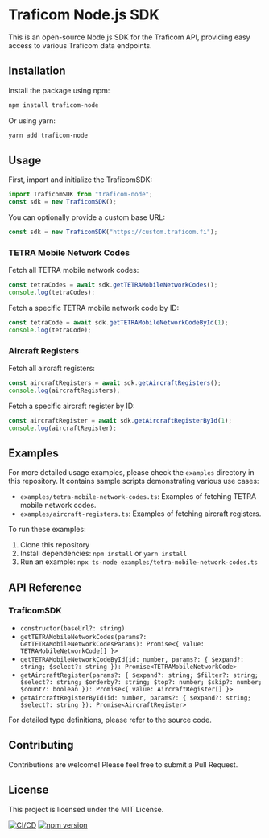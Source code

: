 # Traficom Node.js SDK

This is an open-source Node.js SDK for the Traficom API, providing easy access to various Traficom data endpoints.

## Installation

Install the package using npm:

```bash
npm install traficom-node
```

Or using yarn:

```bash
yarn add traficom-node
```

## Usage

First, import and initialize the TraficomSDK:

```typescript
import TraficomSDK from "traficom-node";
const sdk = new TraficomSDK();
```

You can optionally provide a custom base URL:

```typescript
const sdk = new TraficomSDK("https://custom.traficom.fi");
```

### TETRA Mobile Network Codes

Fetch all TETRA mobile network codes:

```typescript
const tetraCodes = await sdk.getTETRAMobileNetworkCodes();
console.log(tetraCodes);
```

Fetch a specific TETRA mobile network code by ID:

```typescript
const tetraCode = await sdk.getTETRAMobileNetworkCodeById(1);
console.log(tetraCode);
```

### Aircraft Registers

Fetch all aircraft registers:

```typescript
const aircraftRegisters = await sdk.getAircraftRegisters();
console.log(aircraftRegisters);
```

Fetch a specific aircraft register by ID:

```typescript
const aircraftRegister = await sdk.getAircraftRegisterById(1);
console.log(aircraftRegister);
```

## Examples

For more detailed usage examples, please check the `examples` directory in this repository. It contains sample scripts demonstrating various use cases:

- `examples/tetra-mobile-network-codes.ts`: Examples of fetching TETRA mobile network codes.
- `examples/aircraft-registers.ts`: Examples of fetching aircraft registers.

To run these examples:

1. Clone this repository
2. Install dependencies: `npm install` or `yarn install`
3. Run an example: `npx ts-node examples/tetra-mobile-network-codes.ts`

## API Reference

### TraficomSDK

- `constructor(baseUrl?: string)`
- `getTETRAMobileNetworkCodes(params?: GetTETRAMobileNetworkCodesParams): Promise<{ value: TETRAMobileNetworkCode[] }>`
- `getTETRAMobileNetworkCodeById(id: number, params?: { $expand?: string; $select?: string }): Promise<TETRAMobileNetworkCode>`
- `getAircraftRegister(params?: { $expand?: string; $filter?: string; $select?: string; $orderby?: string; $top?: number; $skip?: number; $count?: boolean }): Promise<{ value: AircraftRegister[] }>`
- `getAircraftRegisterById(id: number, params?: { $expand?: string; $select?: string }): Promise<AircraftRegister>`

For detailed type definitions, please refer to the source code.

## Contributing

Contributions are welcome! Please feel free to submit a Pull Request.

## License

This project is licensed under the MIT License.

[![CI/CD](https://github.com/villeve/traficom-node/actions/workflows/ci-cd.yml/badge.svg)](https://github.com/villeve/traficom-node/actions/workflows/ci-cd.yml)
[![npm version](https://badge.fury.io/js/traficom-node.svg)](https://badge.fury.io/js/traficom-node)

